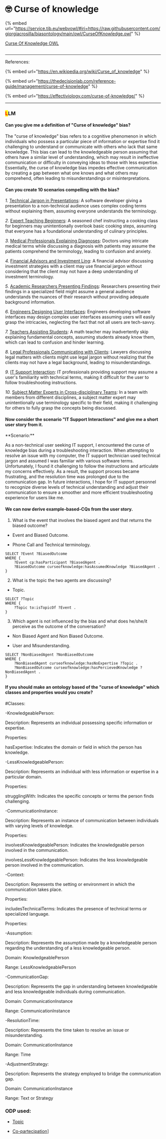 # 🤓 Curse of knowledge

{% embed url="https://service.tib.eu/webvowl/#iri=https://raw.githubusercontent.com/giorgiacrosilla/biasontology/main/owl/CurseOfKnowledge.owl" %}

[Curse Of Knowledge OWL](https://raw.githubusercontent.com/giorgiacrosilla/biasontology/main/owl/CurseOfKnowledge.owl)

<figure><img src="../../uml/CurseOfKnowledge.jpg" alt=""><figcaption></figcaption></figure>


***

References:

{% embed url="https://en.wikipedia.org/wiki/Curse_of_knowledge" %}

{% embed url="https://thedecisionlab.com/reference-guide/management/curse-of-knowledge" %}

{% embed url="https://effectiviology.com/curse-of-knowledge/" %}

***

### <mark style="color:red;">L</mark>LM

#### Can you give me a definition of "Curse of knowledge" bias?

The "curse of knowledge" bias refers to a cognitive phenomenon in which individuals who possess a particular piece of information or expertise find it challenging to understand or communicate with others who lack that same knowledge. This bias can lead to the knowledgeable person assuming that others have a similar level of understanding, which may result in ineffective communication or difficulty in conveying ideas to those with less expertise. Essentially, the curse of knowledge bias impedes effective communication by creating a gap between what one knows and what others may comprehend, often leading to misunderstandings or misinterpretations. 

#### Can you create 10 scenarios compelling with the bias?

*1.* <u>Technical Jargon in Presentations</u>: A software developer giving a presentation to a non-technical audience uses complex coding terms without explaining them, assuming everyone understands the terminology. 

*2.* <u>Expert Teaching Beginners</u>: A seasoned chef instructing a cooking class for beginners may unintentionally overlook basic cooking steps, assuming that everyone has a foundational understanding of culinary principles. 

*3.* <u>Medical Professionals Explaining Diagnoses</u>: Doctors using intricate medical terms while discussing a diagnosis with patients may assume the patients comprehend the terminology, leading to confusion and anxiety. 

*4.* <u>Financial Advisors and Investment Ling</u>: A financial advisor discussing investment strategies with a client may use financial jargon without considering that the client may not have a deep understanding of investment terminology. 

*5.* <u>Academic Researchers Presenting Findings</u>: Researchers presenting their findings in a specialized field might assume a general audience understands the nuances of their research without providing adequate background information. 

*6.* <u>Engineers Designing User Interfaces</u>: Engineers developing software interfaces may design complex user interfaces assuming users will easily grasp the intricacies, neglecting the fact that not all users are tech-savvy. 

*7.* <u>Teachers Assisting Students</u>: A math teacher may inadvertently skip explaining fundamental concepts, assuming students already know them, which can lead to confusion and hinder learning. 

*8.* <u>Legal Professionals Communicating with Clients</u>: Lawyers discussing legal matters with clients might use legal jargon without realizing that the clients may not have a legal background, leading to misunderstandings. 

*9.* <u>IT Support Interaction</u>: IT professionals providing support may assume a user's familiarity with technical terms, making it difficult for the user to follow troubleshooting instructions. 

*10.* <u>Subject Matter Experts in Cross-disciplinary Teams</u>: In a team with members from different disciplines, a subject matter expert may unintentionally use terminology specific to their field, making it challenging for others to fully grasp the concepts being discussed. 


#### Now consider the scenario "IT Support Interactions" and give me a short user story from it.

\*\*Scenario:\*\*

As a non-technical user seeking IT support, I encountered the curse of knowledge bias during a troubleshooting interaction. When attempting to resolve an issue with my computer, the IT support technician used technical jargon and assumed I was familiar with various software terms. Unfortunately, I found it challenging to follow the instructions and articulate my concerns effectively. As a result, the support process became frustrating, and the resolution time was prolonged due to the communication gap. In future interactions, I hope for IT support personnel to recognize diverse levels of technical understanding and adjust their communication to ensure a smoother and more efficient troubleshooting experience for users like me.

#### We can now derive example-based-CQs from the user story.&#x20;

1. What is the event that involves the biased agent and that returns the biased outcome?&#x20;

- &#x20;       Event and Biased Outcome.&#x20;
  
- &#x20;       Phone Call and Technical terminology.&#x20;

```sparql
SELECT ?Event ?BiasedOutcome
WHERE {
    ?Event cp:hasParticipant ?BiasedAgent .
    ?BiasedOutcome curseofknowledge:hasAssumedKnowledge ?BiasedAgent .
}
```

2. What is the topic the two agents are discussing?&#x20;

- &#x20;       Topic.&#x20;

```sparql
SELECT ?Topic 
WHERE {
    ?Topic to:isTopicOf ?Event .
}
```

3. Which agent is not influenced by the bias and what does he/she/it perceive as the outcome of the conversation?&#x20;

- &#x20;       Non Biased Agent and Non Biased Outcome.&#x20;

- &#x20;       User and Misunderstanding.&#x20;

```sparql
SELECT ?NonBiasedAgent ?NonBiasedOutcome 
WHERE {
    ?NonBiasedAgent curseofknowledge:hasNoExpertise ?Topic .
    ?NonBiasedOutcome curseofknowledge:hasPercievedKnowledge ?NonBiasedAgent .
}
```

#### If you should make an ontology based of the "curse of knowledge" which classes and properties would you create?

#Classes: 

-KnowledgeablePerson: 

Description: Represents an individual possessing specific information or expertise. 

Properties: 

hasExpertise: Indicates the domain or field in which the person has knowledge. 

-LessKnowledgeablePerson: 

Description: Represents an individual with less information or expertise in a particular domain. 

Properties: 

strugglingWith: Indicates the specific concepts or terms the person finds challenging. 

-CommunicationInstance: 

Description: Represents an instance of communication between individuals with varying levels of knowledge. 

Properties: 

involvesKnowledgeablePerson: Indicates the knowledgeable person involved in the communication. 

involvesLessKnowledgeablePerson: Indicates the less knowledgeable person involved in the communication. 

-Context: 

Description: Represents the setting or environment in which the communication takes place. 

Properties: 

includesTechnicalTerms: Indicates the presence of technical terms or specialized language. 

Properties: 

-Assumption: 

Description: Represents the assumption made by a knowledgeable person regarding the understanding of a less knowledgeable person. 

Domain: KnowledgeablePerson 

Range: LessKnowledgeablePerson 

-CommunicationGap: 

Description: Represents the gap in understanding between knowledgeable and less knowledgeable individuals during communication. 

Domain: CommunicationInstance 

Range: CommunicationInstance 

-ResolutionTime: 

Description: Represents the time taken to resolve an issue or misunderstanding. 

Domain: CommunicationInstance 

Range: Time 

-AdjustmentStrategy: 

Description: Represents the strategy employed to bridge the communication gap. 

Domain: CommunicationInstance 

Range: Text or Strategy 


### ODP used:

- [Topic](http://ontologydesignpatterns.org/wiki/Submissions:Topic)

- [Co-partecipation](http://ontologydesignpatterns.org/wiki/Submissions:Co-participation)]







